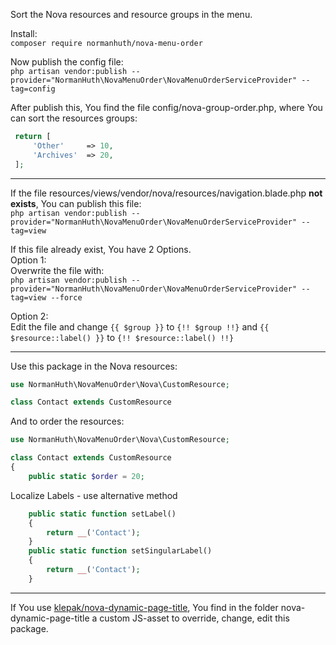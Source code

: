 Sort the Nova resources and resource groups in the menu.

Install:  
`composer require normanhuth/nova-menu-order`

Now publish the config file:  
`php artisan vendor:publish --provider="NormanHuth\NovaMenuOrder\NovaMenuOrderServiceProvider" --tag=config`

After publish this, You find the file config/nova-group-order.php, where You can sort the resources groups:
```php
 return [
     'Other'     => 10,
     'Archives'  => 20,
 ];
```
___

If the file resources/views/vendor/nova/resources/navigation.blade.php **not exists**, You can publish this file:  
`php artisan vendor:publish --provider="NormanHuth\NovaMenuOrder\NovaMenuOrderServiceProvider" --tag=view`

If this file already exist, You have 2 Options.  
Option 1:  
Overwrite the file with:  
`php artisan vendor:publish --provider="NormanHuth\NovaMenuOrder\NovaMenuOrderServiceProvider" --tag=view --force`

Option 2:  
Edit the file and change `{{ $group }}` to `{!! $group !!}` and `{{ $resource::label() }}` to `{!! $resource::label() !!}`
___
Use this package in the Nova resources:
```php
use NormanHuth\NovaMenuOrder\Nova\CustomResource;

class Contact extends CustomResource
```

And to order the resources:
```php
use NormanHuth\NovaMenuOrder\Nova\CustomResource;

class Contact extends CustomResource
{
    public static $order = 20;
```


Localize Labels - use alternative method
```php
    public static function setLabel()
    {
        return __('Contact');
    }
    public static function setSingularLabel()
    {
        return __('Contact');
    }
```
___
If You use [klepak/nova-dynamic-page-title](https://github.com/klepak/nova-dynamic-page-title), You find in the folder nova-dynamic-page-title a custom JS-asset to override, change, edit this package. 

